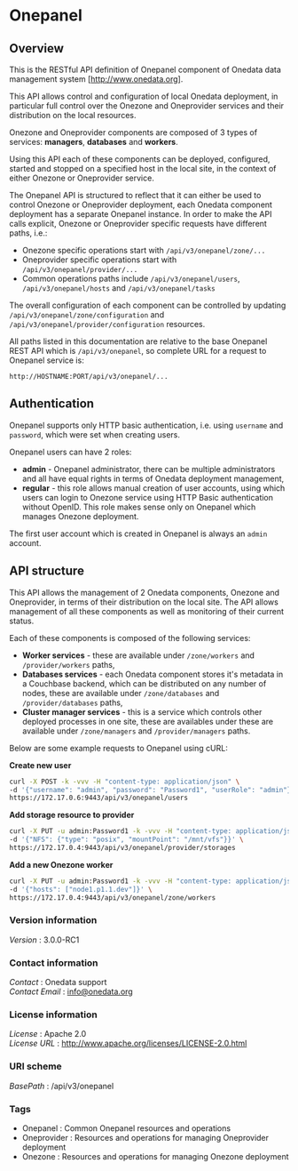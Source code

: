 # Onepanel


<a name="overview"></a>
## Overview
This is the RESTful API definition of Onepanel component of Onedata data management system [http://www.onedata.org].

This API allows control and configuration of local Onedata deployment, in particular full control over the Onezone and Oneprovider services and their distribution on the local resources. 

Onezone and Oneprovider components are composed of 3 types of services: **managers**, **databases** and **workers**. 

Using this API each of these components can be deployed, configured, started and stopped on 
a specified host in the local site, in the context of either Onezone or Oneprovider service. 

The Onepanel API is structured to reflect that it can either be used to control Onezone
or Oneprovider deployment, each Onedata component deployment has a separate Onepanel 
instance. In order to make the API calls explicit, Onezone or Oneprovider specific
requests have different paths, i.e.:
  * Onezone specific operations start with `/api/v3/onepanel/zone/...`
  * Oneprovider specific operations start with `/api/v3/onepanel/provider/...`
  * Common operations paths include `/api/v3/onepanel/users`, `/api/v3/onepanel/hosts` and `/api/v3/onepanel/tasks`

The overall configuration of each component can be controlled by updating `/api/v3/onepanel/zone/configuration` and
`/api/v3/onepanel/provider/configuration` resources.

All paths listed in this documentation are relative to the base Onepanel REST API which is `/api/v3/onepanel`, 
so complete URL for a request to Onepanel service is:

```
http://HOSTNAME:PORT/api/v3/onepanel/...
```

## Authentication
Onepanel supports only HTTP basic authentication, i.e. using `username` and `password`, which were set when creating users.

Onepanel users can have 2 roles:
  * **admin** - Onepanel administrator, there can be multiple administrators and all have equal rights in terms of Onedata deployment management,
  * **regular** - this role allows manual creation of user accounts, using which users can login to Onezone service using HTTP Basic authentication without OpenID. This role makes sense only on Onepanel which manages Onezone deployment.

The first user account which is created in Onepanel is always an `admin` account.

## API structure
This API allows the management of 2 Onedata components, Onezone and Oneprovider, in terms of their distribution on the local site.
The API allows management of all these components as well as monitoring of their current status.

Each of these components is composed of the following services:
  * **Worker services** - these are available under `/zone/workers` and `/provider/workers` paths,
  * **Databases services** - each Onedata component stores it's metadata in a Couchbase backend, which can be distributed on any number of nodes, these are available under `/zone/databases` and `/provider/databases` paths,
  * **Cluster manager services** - this is a service which controls other deployed processes in one site, these are availables under these are available under `/zone/managers` and `/provider/managers` paths.

Below are some example requests to Onepanel using cURL:
  
**Create new user**
```bash
curl -X POST -k -vvv -H "content-type: application/json" \
-d '{"username": "admin", "password": "Password1", "userRole": "admin"}' \
https://172.17.0.6:9443/api/v3/onepanel/users
```

**Add storage resource to provider**
```bash
curl -X PUT -u admin:Password1 -k -vvv -H "content-type: application/json" \
-d '{"NFS": {"type": "posix", "mountPoint": "/mnt/vfs"}}' \
https://172.17.0.4:9443/api/v3/onepanel/provider/storages 
```

**Add a new Onezone worker**
```bash
curl -X PUT -u admin:Password1 -k -vvv -H "content-type: application/json" \
-d '{"hosts": ["node1.p1.1.dev"]}' \
https://172.17.0.4:9443/api/v3/onepanel/zone/workers 
```


### Version information
*Version* : 3.0.0-RC1


### Contact information
*Contact* : Onedata support  
*Contact Email* : info@onedata.org


### License information
*License* : Apache 2.0  
*License URL* : http://www.apache.org/licenses/LICENSE-2.0.html


### URI scheme
*BasePath* : /api/v3/onepanel


### Tags

* Onepanel : Common Onepanel resources and operations
* Oneprovider : Resources and operations for managing Oneprovider deployment
* Onezone : Resources and operations for managing Onezone deployment



